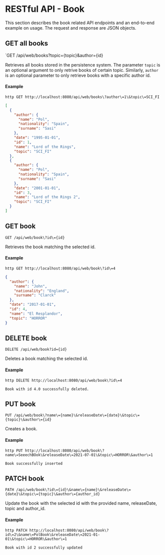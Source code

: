# RESTful API - Book

This section describes the book related API endpoints and an end-to-end example on usage. The request and response are JSON objects.

## GET all books
`GET /api/web/books?topic={topic}&author={id}

Retrieves all books stored in the persistence system. The parameter `topic` is an optional argument to only retrive
books of certain topic. Similarly, `author` is an optional parameter to only retrieve books with
a specific author id.

#### Example

```
http GET http://localhost:8080/api/web/books\?author\=1\&topic\=SCI_FI
```
```json
[
  {
    "author": {
      "name": "Pol",
      "nationality": "Spain",
      "surname": "Sasi"
    },
    "date": "1995-01-01",
    "id": 1,
    "name": "Lord of the Rings",
    "topic": "SCI_FI"
  },
  {
    "author": {
      "name": "Pol",
      "nationality": "Spain",
      "surname": "Sasi"
    },
    "date": "2001-01-01",
    "id": 3,
    "name": "Lord of the Rings 2",
    "topic": "SCI_FI"
  }
]
```

## GET book

`GET /api/web/book\?id\={id}`

Retrieves the book matching the selected id.

#### Example

```
http GET http://localhost:8080/api/web/book\?id\=4      
```
```json
{
  "author": {
    "name": "John",
    "nationality": "England",
    "surname": "Clarck"
  },
  "date": "2017-01-01",
  "id": 4,
  "name": "El Resplandor",
  "topic": "HORROR"
}
```

## DELETE book
`DELETE /api/web/book?id={id}`

Deletes a book matching the selected id.

#### Example

```
http DELETE http://localhost:8080/api/web/book\?id\=4
```
```
Book with id 4.0 successfully deleted.
```

## PUT book
`PUT /api/web/book\?name\={name}\&releaseDate\={date}\&topic\={topic}\&author\={id}`

Creates a book.

#### Example

```
http PUT http://localhost:8080/api/web/book\?name\=SeeechBOok\&releaseDate\=2021-07-01\&topic\=HORROR\&author\=1   
```
```
Book successfully inserted
```

## PATCH book
`PATH /api/web/book\?id\={id}\&name\={name}\&releaseDate\={date}\&topic\={topic}\&author\={author_id}`

Update the book with the selected id with the provided  name, releaseDate, topic and author_id.

#### Example

```
http PATCH http://localhost:8080/api/web/book\?id\=2\&name\=PolBook\&releaseDate\=2021-01-01\&topic\=HORROR\&author\=1 
```
```
Book with id 2 successfully updated
```